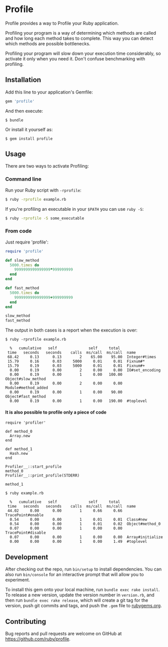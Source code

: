 # Profile

Profile provides a way to Profile your Ruby application.

Profiling your program is a way of determining which methods are called and
how long each method takes to complete.  This way you can detect which
methods are possible bottlenecks.

Profiling your program will slow down your execution time considerably,
so activate it only when you need it.  Don't confuse benchmarking with
profiling.

## Installation

Add this line to your application's Gemfile:

```ruby
gem 'profile'
```

And then execute:

    $ bundle

Or install it yourself as:

    $ gem install profile

## Usage

There are two ways to activate Profiling:

### Command line

Run your Ruby script with <code>-rprofile</code>:

```bash
$ ruby -rprofile example.rb
```

If you're profiling an executable in your <code>$PATH</code> you can use
<code>ruby -S</code>:

```bash
$ ruby -rprofile -S some_executable
```

### From code

Just require 'profile':

```ruby
require 'profile'

def slow_method
  5000.times do
    9999999999999999*999999999
  end
end

def fast_method
  5000.times do
    9999999999999999+999999999
  end
end

slow_method
fast_method
```

The output in both cases is a report when the execution is over:

```
$ ruby -rprofile example.rb

  %   cumulative   self              self     total
 time   seconds   seconds    calls  ms/call  ms/call  name
 68.42     0.13      0.13        2    65.00    95.00  Integer#times
 15.79     0.16      0.03     5000     0.01     0.01  Fixnum#*
 15.79     0.19      0.03     5000     0.01     0.01  Fixnum#+
  0.00     0.19      0.00        2     0.00     0.00  IO#set_encoding
  0.00     0.19      0.00        1     0.00   100.00  Object#slow_method
  0.00     0.19      0.00        2     0.00     0.00  Module#method_added
  0.00     0.19      0.00        1     0.00    90.00  Object#fast_method
  0.00     0.19      0.00        1     0.00   190.00  #toplevel
```

#### It is also possible to profile only a piece of code

```
require 'profiler'

def method_0
  Array.new
end

def method_1
  Hash.new
end

Profiler__::start_profile
method_0
Profiler__::print_profile(STDERR)

method_1
```

```
$ ruby example.rb

  %   cumulative   self              self     total
 time   seconds   seconds    calls  ms/call  ms/call  name
 44.02     0.00      0.00        1     0.66     0.66  TracePoint#enable
  0.54     0.00      0.00        1     0.01     0.01  Class#new
  0.54     0.00      0.00        1     0.01     0.02  Object#method_0
  0.07     0.00      0.00        1     0.00     0.00  TracePoint#disable
  0.07     0.00      0.00        1     0.00     0.00  Array#initialize
  0.00     0.00      0.00        1     0.00     1.49  #toplevel
```

## Development

After checking out the repo, run `bin/setup` to install dependencies. You can also run `bin/console` for an interactive prompt that will allow you to experiment.

To install this gem onto your local machine, run `bundle exec rake install`. To release a new version, update the version number in `version.rb`, and then run `bundle exec rake release`, which will create a git tag for the version, push git commits and tags, and push the `.gem` file to [rubygems.org](https://rubygems.org).

## Contributing

Bug reports and pull requests are welcome on GitHub at https://github.com/ruby/profile.
